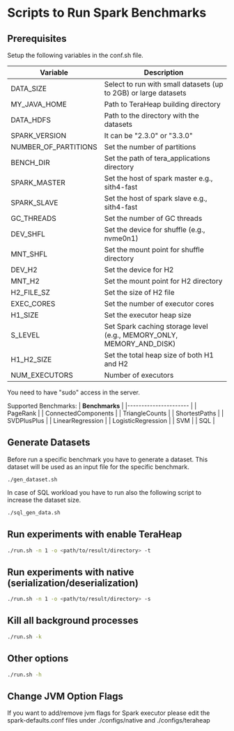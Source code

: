 # Scripts to Run Spark Benchmarks

## Prerequisites
Setup the following variables in the conf.sh file.

| **Variable**            | **Description**                                                      |
|----------------------	  |-------------------------------------------------------------------   |
| DATA_SIZE               | Select to run with small datasets (up to 2GB) or large datasets      |
| MY_JAVA_HOME            | Path to TeraHeap building directory                                  |
| DATA_HDFS               | Path to the directory with the datasets                              |
| SPARK_VERSION           | It can be "2.3.0" or "3.3.0"                                         |
| NUMBER_OF_PARTITIONS    | Set the number of partitions                                         |
| BENCH_DIR               | Set the path of tera_applications directory                          | 
| SPARK_MASTER            | Set the host of spark master e.g., sith4-fast                        |
| SPARK_SLAVE             | Set the host of spark slave e.g., sith4-fast                         |
| GC_THREADS              | Set the number of GC threads                                         |
| DEV_SHFL                | Set the device for shuffle (e.g., nvme0n1)                           |
| MNT_SHFL                | Set the mount point for shuffle directory                            |
| DEV_H2                  | Set the device for H2                                                |
| MNT_H2                  | Set the mount point for H2 directory                                 |
| H2_FILE_SZ              | Set the size of H2 file                                              |
| EXEC_CORES              | Set the number of executor cores                                     |
| H1_SIZE                 | Set the executor heap size                                           |
| S_LEVEL                 | Set Spark caching storage level (e.g., MEMORY_ONLY, MEMORY_AND_DISK) |
| H1_H2_SIZE              | Set the total heap size of both H1 and H2                            |
| NUM_EXECUTORS           | Number of executors                                                  |

You need to have "sudo" access in the server.

Supported Benchmarks:
| **Benchmarks**         |
|----------------------  |
| PageRank               |
| ConnectedComponents    |
| TriangleCounts         |
| ShortestPaths          |
| SVDPlusPlus            |
| LinearRegression       |
| LogisticRegression     |
| SVM                    |
| SQL                    |

## Generate Datasets
Before run a specific benchmark you have to generate a dataset. This
dataset will be used as an input file for the specific benchmark.
```
./gen_dataset.sh
```
In case of SQL workload you have to run also the following script to
increase the dataset size.
```sh
./sql_gen_data.sh

```

## Run experiments with enable TeraHeap
```sh
./run.sh -n 1 -o <path/to/result/directory> -t
```
## Run experiments with native (serialization/deserialization)
```sh
./run.sh -n 1 -o <path/to/result/directory> -s
```

## Kill all background processes
```sh
./run.sh -k 
```

## Other options
```sh
./run.sh -h
```

## Change JVM Option Flags
If you want to add/remove jvm flags for Spark executor please edit the
spark-defaults.conf files under ./configs/native and
./configs/teraheap
